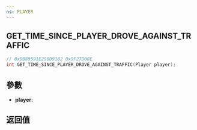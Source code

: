 ```yaml
---
ns: PLAYER
---
```

## GET_TIME_SINCE_PLAYER_DROVE_AGAINST_TRAFFIC

```c
// 0xDB89591E290D9182 0x9F27D00E
int GET_TIME_SINCE_PLAYER_DROVE_AGAINST_TRAFFIC(Player player);
```


## 參數
* **player**: 

## 返回值

